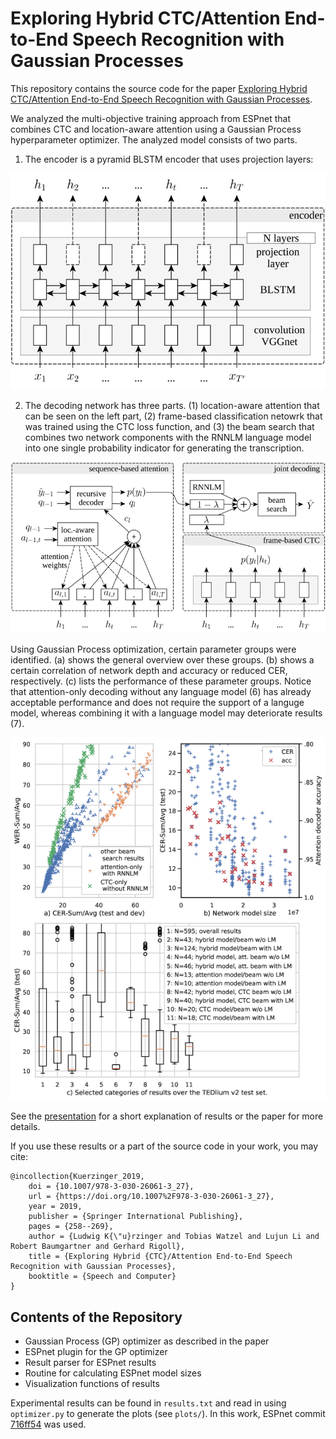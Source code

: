 # Exploring Hybrid CTC/Attention End-to-End Speech Recognition with Gaussian Processes

This repository contains the source code for the paper [Exploring Hybrid CTC/Attention End-to-End Speech Recognition with Gaussian Processes](https://link.springer.com/chapter/10.1007/978-3-030-26061-3_27).

We analyzed the multi-objective training approach from ESPnet that combines CTC and location-aware attention using a Gaussian Process hyperparameter optimizer. The analyzed model consists of two parts.

1. The encoder is a pyramid BLSTM encoder that uses projection layers:

![The Encoder Architecture](/plots/enc.png)


2. The decoding network has three parts. (1) location-aware attention that can be seen on the left part, (2) frame-based classification netowrk that was trained using the CTC loss function, and (3) the beam search that combines two network components with the RNNLM language model into one single probability indicator for generating the transcription.

![The CTC and Attention Networks](/plots/dec.png)

Using Gaussian Process optimization, certain parameter groups were identified. (a) shows the general overview over these groups. (b) shows a certain correlation of network depth and accuracy or reduced CER, respectively. (c) lists the performance of these parameter groups. Notice that attention-only decoding without any language model (6) has already acceptable performance and does not require the support of a languge model, whereas combining it with a language model may deteriorate results (7).

![Result Overview](/plots/seaborn.png)

See the [presentation](/2019_SPECOM_Exploring.pdf) for a short explanation of results or the paper for more details.

If you use these results or a part of the source code in your work, you may cite:

```
@incollection{Kuerzinger_2019,
	doi = {10.1007/978-3-030-26061-3_27},
	url = {https://doi.org/10.1007%2F978-3-030-26061-3_27},
	year = 2019,
	publisher = {Springer International Publishing},
	pages = {258--269},
	author = {Ludwig K{\"u}rzinger and Tobias Watzel and Lujun Li and Robert Baumgartner and Gerhard Rigoll},
	title = {Exploring Hybrid {CTC}/Attention End-to-End Speech Recognition with Gaussian Processes},
	booktitle = {Speech and Computer}
}
```


## Contents of the Repository

* Gaussian Process (GP) optimizer as described in the paper
* ESPnet plugin for the GP optimizer
* Result parser for ESPnet results
* Routine for calculating ESPnet model sizes
* Visualization functions of results

Experimental results can be found in `results.txt` and read in using `optimizer.py` to generate the plots (see `plots/`).
In this work, ESPnet commit [716ff54](https://github.com/espnet/espnet/commit/716ff548ed013c052a1f4596e4a291449412d21b) was used.
